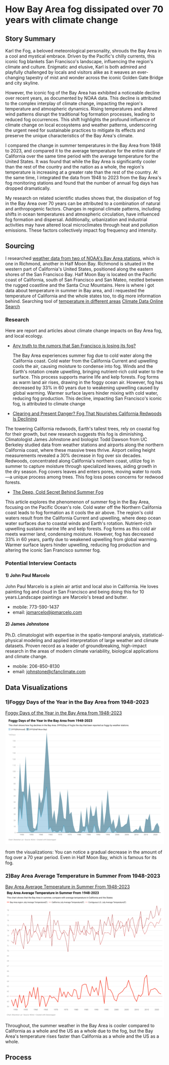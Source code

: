 # How Bay Area fog dissipated over 70 years with climate change
## Story Summary 
Karl the Fog, a beloved meteorological personality, shrouds the Bay Area in a cool and mystical embrace. Driven by the Pacific's chilly currents, this iconic fog blankets San Francisco's landscape, influencing the region's climate and culture. Enigmatic and elusive, Karl is both admired and playfully challenged by locals and visitors alike as it weaves an ever-changing tapestry of mist and wonder across the iconic Golden Gate Bridge and city skyline.

However, the iconic fog of the Bay Area has exhibited a noticeable decline over recent years, as documented by NOAA data. This decline is attributed to the complex interplay of climate change, impacting the region's temperature and atmospheric dynamics. Rising temperatures and altered wind patterns disrupt the traditional fog formation processes, leading to reduced fog occurrences. This shift highlights the profound influence of climate change on local ecosystems and weather patterns, underscoring the urgent need for sustainable practices to mitigate its effects and preserve the unique characteristics of the Bay Area's climate.

I compared the change in summer temperatures in the Bay Area from 1948 to 2023, and compared it to the average temperature for the entire state of California over the same time period with the average temperature for the United States. It was found that while the Bay Area is significantly cooler than the rest of the country and the nation as a whole, the region's temperature is increasing at a greater rate than the rest of the country. At the same time, I integrated the data from 1948 to 2023 from the Bay Area's fog monitoring stations and found that the number of annual fog days has dropped dramatically.

My research on related scientific studies shows that, the dissipation of fog in the Bay Area over 70 years can be attributed to a combination of natural and anthropogenic factors. Changes in regional climate patterns, including shifts in ocean temperatures and atmospheric circulation, have influenced fog formation and dispersal. Additionally, urbanization and industrial activities may have altered local microclimates through heat and pollution emissions. These factors collectively impact fog frequency and intensity. 

## Sourcing
I researched [weather data from two of NOAA's Bay Area stations](https://www.ncei.noaa.gov/access/monitoring/monthly-report/), which is one in Richmond, another in Half Moon Bay. Richmond is situated in the western part of California's United States, positioned along the eastern shores of the San Francisco Bay. Half Moon Bay is located on the Pacific coast of California, south of San Francisco and San Mateo, nestled between the rugged coastline and the Santa Cruz Mountains.
Here is where i got data about temperature in summer in Bay area, and i requested the temperature of California and the whole states too, to dig more information behind. 
Searching tool of [temperature in different areas](https://www.ncei.noaa.gov/access/search/dataset-search?text=)
[Climate Data Online Search](https://www.ncei.noaa.gov/cdo-web/search?datasetid=NORMAL_MLY)

### Research
Here are report and articles about climate change impacts on Bay Area fog, and local ecology.
  * [Any truth to the rumors that San Francisco is losing its fog?](https://www.sfgate.com/local/article/karl-the-fog-17752046.php)

    The Bay Area experiences summer fog due to cold water along the California coast. Cold water from the California Current and upwelling cools the air, causing moisture to condense into fog. Winds and the Earth's rotation create upwelling, bringing nutrient-rich cold water to the surface. This process supports marine life and kelp forests. Fog forms as warm land air rises, drawing in the foggy ocean air. However, fog has decreased by 33% in 60 years due to weakening upwelling caused by global warming. Warmer surface layers hinder mixing with cold water, reducing fog production. This decline, impacting San Francisco's iconic fog, is attributed to climate change
  * [Clearing and Present Danger? Fog That Nourishes California Redwoods Is Declining](https://www.scientificamerican.com/article/fog-that-nourishes-california-redwoods-declining/)
  
  The towering California redwoods, Earth's tallest trees, rely on coastal fog for their growth, but new research suggests this fog is diminishing. Climatologist James Johnstone and biologist Todd Dawson from UC Berkeley studied data from weather stations and airports along the northern California coast, where these massive trees thrive. Airport ceiling height measurements revealed a 30% decrease in fog over six decades. Redwoods, concentrated along California's northern coast, utilize fog in summer to capture moisture through specialized leaves, aiding growth in the dry season. Fog covers leaves and enters pores, moving water to roots—a unique process among trees. This fog loss poses concerns for redwood forests.
  * [The Deep, Cold Secret Behind Summer Fog](https://www.kqed.org/quest/22340/the-deep-cold-secret-behind-summer-fog)

This article explores the phenomenon of summer fog in the Bay Area, focusing on the Pacific Ocean's role. Cold water off the Northern California coast leads to fog formation as it cools the air above. The region's cold waters result from the California Current and upwelling, where deep ocean water surfaces due to coastal winds and Earth's rotation. Nutrient-rich upwelling sustains marine life and kelp forests. Fog forms as this cold air meets warmer land, condensing moisture. However, fog has decreased 33% in 60 years, partly due to weakened upwelling from global warming. Warmer surface layers hinder upwelling, reducing fog production and altering the iconic San Francisco summer fog.

### Potential Interview Contacts
#### 1) John Paul Marcelo
 
 John Paul Marcelo is a plein air artist and local also in California. He loves painting fog and cloud in San Francisco and being doing this for 10 years.Landscape paintings are Marcelo's bread and butter.
  * mobile:‭ 773-590-1437
  * email: jpmarcelo@jpmarcelo.com

#### 2) James Johnstone
Ph.D. climatologist with expertise in the spatio-temporal analysis, statistical-physical modeling and applied interpretation of large weather and climate datasets. Proven record as a leader of groundbreaking, high-impact research in the areas of modern climate variability, biological applications and climate change.
* mobile: 206-850-8130
* email: johnstone@cfanclimate.com

## Data Visualizations

### 1)Foggy Days of the Year in the Bay Area from 1948-2023 
[Foggy Days of the Year in the Bay Area from 1948-2023](https://datawrapper.dwcdn.net/JOiEz/2/)
![choropleth](https://github.com/shanshanlai16/Final_Project_Shanshan/blob/main/JOiEz-foggy-days-of-the-year-in-the-bay-area-from-1948-2023.png?raw=true)<br>

from the visualizations: You can notice a gradual decrease in the amount of fog over a 70 year period. Even in Half Moon Bay, which is famous for its fog.

### 2)Bay Area Average Temperature in Summer From 1948-2023
[Bay Area Average Temperature in Summer From 1948-2023](https://datawrapper.dwcdn.net/Gtw97/2/)
![choropleth](https://github.com/shanshanlai16/Final_Project_Shanshan/blob/main/Gtw97-bay-area-average-temperature-in-summer-from-1948-2023.png?raw=true)<br>

Throughout, the summer weather in the Bay Area is cooler compared to California as a whole and the US as a whole due to the fog, but the Bay Area's temperature rises faster than California as a whole and the US as a whole.

## Process 








